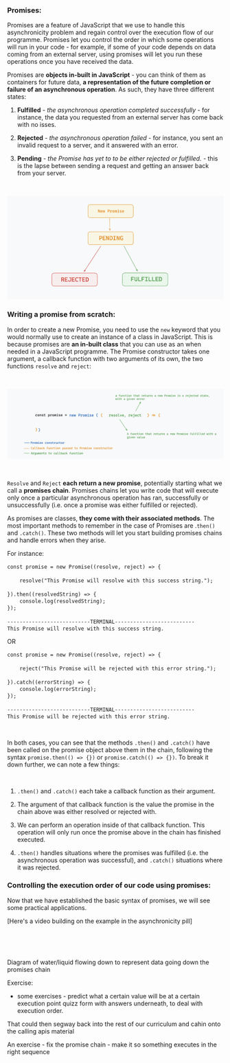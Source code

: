 ### Promises:

Promises are a feature of JavaScript that we use to handle this asynchronicity problem and regain control over the execution flow of our programme. Promises let you control the order in which some operations will run in your code - for example, if some of your code depends on data coming from an external server, using promises will let you run these operations once you have received the data.

Promises are **objects in-built in JavaScript** - you can think of them as containers for future data, **a representation of the future completion or failure of an asynchronous operation**. As such, they have three different states: 

1. **Fulfilled** - *the asynchronous operation completed successfully* - for instance, the data you requested from an external server has come back with no isses. 

1. **Rejected** - *the asynchronous operation failed* - for instance, you sent an invalid request to a server, and it answered with an error.  

1. **Pending** - *the Promise has yet to to be either rejected or fulfilled.* - this is the lapse between sending a request and getting an answer back from your server. 

<br>

![alt text](image-4.png)

### Writing a promise from scratch: 

In order to create a new Promise, you need to use the ```new``` keyword that you would normally use to create an instance of a class in JavaScript. This is because promises are **an in-built class** that you can use as an when needed in a JavaScript programme. The Promise constructor takes one argument, a callback function with two arguments of its own, the two functions ```resolve``` and ```reject```:

<br>

![alt text](image-1.png)

<br>

```Resolve``` and ```Reject``` **each return a new promise**, potentially starting what we call a **promises chain**. Promises chains let you write code that will execute only once a particular asynchronous operation has ran, successfully or unsuccessfully (i.e. once a promise was either fulfilled or rejected). 

As promises are classes, **they come with their associated methods**. The most important methods to remember in the case of Promises are .```then()``` and ```.catch()```. These two methods will let you start building promises chains and handle errors when they arise.

For instance: 

```
const promise = new Promise((resolve, reject) => {

    resolve("This Promise will resolve with this success string.");

}).then((resolvedString) => {
    console.log(resolvedString);
});

---------------------------TERMINAL--------------------------
This Promise will resolve with this success string.
```

OR 

```
const promise = new Promise((resolve, reject) => {

    reject("This Promise will be rejected with this error string.");

}).catch((errorString) => {
    console.log(errorString);
});

---------------------------TERMINAL--------------------------
This Promise will be rejected with this error string.
```

<br>

In both cases, you can see that the methods ```.then()``` and ```.catch()``` have been called on the promise object above them in the chain, following the syntax ```promise.then(() => {})``` or ```promise.catch(() => {})```. To break it down further, we can note a few things:

<br>

1. ```.then()``` and ```.catch()``` each take a callback function as their argument. 

1. The argument of that callback function is the value the promise in the chain above was either resolved or rejected with. 

1. We can perform an operation inside of that callback function. This operation will only run once the promise above in the chain has finished executed. 

1. ```.then()``` handles situations where the promises was fulfilled (i.e. the asynchronous operation was successful), and ```.catch()``` situations where it was rejected. 


### Controlling the execution order of our code using promises: 

Now that we have established the basic syntax of promises, we will see some practical applications. 

[Here's a video building on the example in the asynchronicity pill]







<br>
<br>
<br>

Diagram of water/liquid flowing down to represent data going down the
promises chain 

Exercise: 
- some exercises - predict what a certain value will be at a certain execution point quizz form with answers underneath, to deal with execution order. 

That could then segway back into the rest of our curriculum and cahin onto the calling apis material 

An exercise - fix the promise chain - make it so something executes in the right sequence